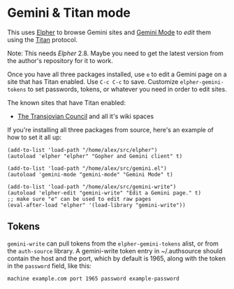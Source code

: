 # Gemini & Titan mode

This uses [Elpher](https://thelambdalab.xyz/elpher/) to browse Gemini
sites and [Gemini Mode](https://git.carcosa.net/jmcbray/gemini.el) to
*edit* them using the [Titan](https://communitywiki.org/wiki/Titan)
protocol.

Note: This needs *Elpher* 2.8. Maybe you need to get the latest
version from the author's repository for it to work.

Once you have all three packages installed, use `e` to edit a Gemini
page on a site that has Titan enabled. Use `C-c C-c` to save.
Customize `elpher-gemini-tokens` to set passwords, tokens, or whatever
you need in order to edit sites.

The known sites that have Titan enabled:

* [The Transjovian Council](gemini://transjovian.org) and all it's
  wiki spaces

If you're installing all three packages from source, here's an example
of how to set it all up:

```
(add-to-list 'load-path "/home/alex/src/elpher")
(autoload 'elpher "elpher" "Gopher and Gemini client" t)

(add-to-list 'load-path "/home/alex/src/gemini.el")
(autoload 'gemini-mode "gemini-mode" "Gemini Mode" t)

(add-to-list 'load-path "/home/alex/src/gemini-write")
(autoload 'elpher-edit "gemini-write" "Edit a Gemini page." t)
;; make sure "e" can be used to edit raw pages
(eval-after-load "elpher" '(load-library "gemini-write"))
```

## Tokens

`gemini-write` can pull tokens from the `elpher-gemini-tokens` alist, or from the `auth-source` library.  A gemini-write token entry in ~/.authsource should contain the host and the port, which by default is 1965, along with the token in the `password` field, like this:

```
machine example.com port 1965 password example-password
```
